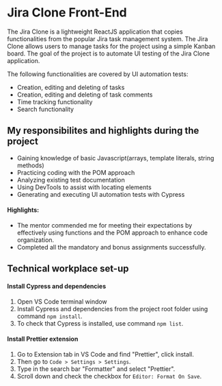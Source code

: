 # Jira Clone Front-End
The Jira Clone is a lightweight ReactJS application that copies functionalities from the popular Jira task management system. The Jira Clone allows users to manage tasks for the project using a simple Kanban board. The goal of the project is to automate UI testing of the Jira Clone application. 

The following functionalities are covered by UI automation tests:
* Creation, editing and deleting of tasks
* Creation, editing and deleting of task comments
* Time tracking functionality
* Search functionality
## My responsibilites and highlights during the project
* Gaining knowledge of basic Javascript(arrays, template literals, string methods)
* Practicing coding with the POM approach
* Analyzing existing test documentation
* Using DevTools to assist with locating elements
* Generating and executing UI automation tests with Cypress
#### Highlights:
* The mentor commended me for meeting their expectations by effectively using functions and the POM approach to enhance code organization.
* Completed all the mandatory and bonus assignments successfully.


## Technical workplace set-up
#### Install Cypress and dependencies
1. Open VS Code terminal window
2. Install Cypress and dependencies from the project root folder using command `npm install`.
3. To check that Cypress is installed, use command `npm list`.
#### Install Prettier extension
1. Go to Extension tab in VS Code and find "Prettier", click install.
2. Then go to `Code > Settings > Settings`.
3. Type in the search bar "Formatter" and select "Prettier".
4. Scroll down and check the checkbox for `Editor: Format On Save`.
